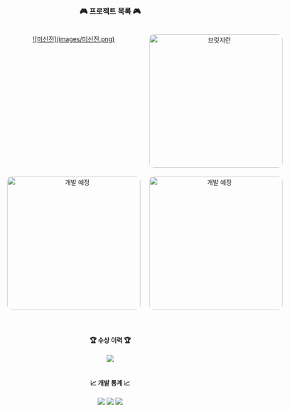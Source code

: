 <h3 align="center">🎮 프로젝트 목록 🎮</h3>
<div align="center" style="display: grid; grid-template-columns: repeat(2, 300px); gap: 20px; margin: 0 auto; padding: 20px;">
 <!-- 미신전 -->
 <a href="https://github.com/genwo123/Y2S3_MISINJEON_CPP">
   ![미신전](images/미신전.png)
 </a>

 <!-- 브릿지런 -->
 <a href="#">
   <img src="https://github.com/user-attachments/assets/3fc96b82-ac83-4839-87fb-17a3ca993f4f" alt="브릿지런" style="width: 300px; border-radius: 10px;"/>
 </a>

 <!-- 개발 예정 1 -->
 <a href="#">
   <img src="https://github.com/user-attachments/assets/3fc96b82-ac83-4839-87fb-17a3ca993f4f" alt="개발 예정" style="width: 300px; border-radius: 10px;"/>
 </a>

 <!-- 개발 예정 2 -->
 <a href="#">
   <img src="https://github.com/user-attachments/assets/3fc96b82-ac83-4839-87fb-17a3ca993f4f" alt="개발 예정" style="width: 300px; border-radius: 10px;"/>
 </a>
</div>

<div align="center">
 <br>

 <h4>🏆 수상 이력 🏆</h4>
 <img src="https://img.shields.io/badge/2024_게임제작_공모전-참가_예정-blue?style=for-the-badge" />
</div>

<div align="center">
 <br>
 <h4>📈 개발 통계 📈</h4>
 <img src="https://img.shields.io/badge/Total_Projects-2-blue?style=for-the-badge" />
 <img src="https://img.shields.io/badge/Bugs_Fixed-Wait+-green?style=for-the-badge" />
 <img src="https://img.shields.io/badge/Git_Commits-Wait+-orange?style=for-the-badge" />
</div>

